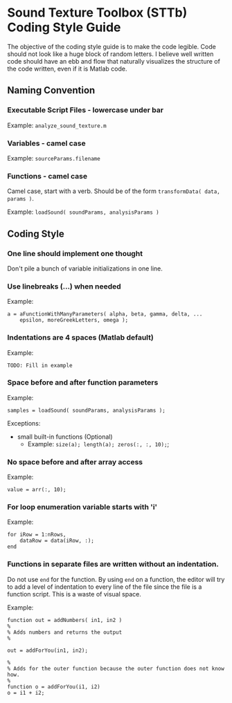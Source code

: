 Sound Texture Toolbox (STTb) Coding Style Guide
===

The objective of the coding style guide is to make the code legible. Code should not look like a huge block of random letters. I believe well written code should have an ebb and flow that naturally visualizes the structure of the code written, even if it is Matlab code.

## Naming Convention

### Executable Script Files - lowercase under bar
Example: `analyze_sound_texture.m`


### Variables - camel case
Example: `sourceParams.filename`


### Functions - camel case
Camel case, start with a verb. Should be of the form `transformData( data, params )`.

Example: `loadSound( soundParams, analysisParams )`




## Coding Style

### One line should implement one thought
Don't pile a bunch of variable initializations in one line.


### Use linebreaks (...) when needed
Example:

~~~~
a = aFunctionWithManyParameters( alpha, beta, gamma, delta, ...
    epsilon, moreGreekLetters, omega );
~~~~

### Indentations are 4 spaces (Matlab default)
Example:

~~~~  
TODO: Fill in example
~~~~


### Space before and after function parameters
Example:

~~~~  
samples = loadSound( soundParams, analysisParams );
~~~~  

Exceptions:

* small built-in functions (Optional)
  * Example: `size(a); length(a); zeros(:, :, 10);`;

### No space before and after array access
Example:

~~~~  
value = arr(:, 10);
~~~~  

### For loop enumeration variable starts with 'i'
Example:

~~~~  
for iRow = 1:nRows,
    dataRow = data(iRow, :);
end
~~~~  

### Functions in separate files are written without an indentation.

Do not use `end` for the function. By using `end` on a function, the editor will try to add a level of indentation to every line of the file since the file is a function script. This is a waste of visual space.

Example:

~~~~
function out = addNumbers( in1, in2 )
%
% Adds numbers and returns the output
%

out = addForYou(in1, in2);

%
% Adds for the outer function because the outer function does not know how.
%
function o = addForYou(i1, i2)
o = i1 + i2;
~~~~

